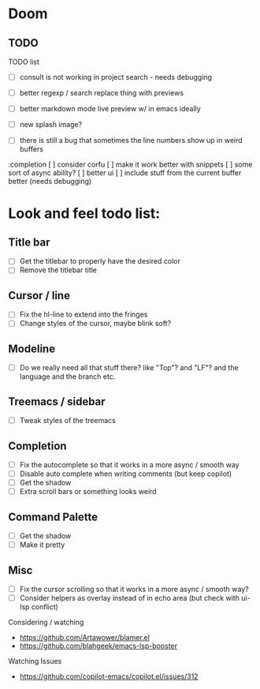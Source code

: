 # Doom

## TODO

TODO list
- [ ] consult is not working in project search - needs debugging
- [ ] better regexp / search replace thing with previews
- [ ] better markdown mode live preview w/ in emacs ideally
- [ ] new splash image?

- [ ] there is still a bug that sometimes the line numbers show up in weird buffers

:completion
[ ] consider corfu
[ ] make it work better with snippets
[ ] some sort of async ability?
[ ] better ui
[ ] include stuff from the current buffer better (needs debugging)

# Look and feel todo list:

## Title bar
- [ ] Get the titlebar to properly have the desired color
- [ ] Remove the titlebar title

## Cursor / line
- [ ] Fix the hl-line to extend into the fringes
- [ ] Change styles of the cursor, maybe blink soft?

## Modeline
- [ ] Do we really need all that stuff there? like "Top"? and "LF"? and the language and the branch etc.

## Treemacs / sidebar
- [ ] Tweak styles of the treemacs

## Completion
- [ ] Fix the autocomplete so that it works in a more async / smooth way
- [ ] Disable auto complete when writing comments (but keep copilot)
- [ ] Get the shadow
- [ ] Extra scroll bars or something looks weird

## Command Palette
- [ ] Get the shadow
- [ ] Make it pretty

## Misc
- [ ] Fix the cursor scrolling so that it works in a more async / smooth way?
- [ ] Consider helpers as overlay instead of in echo area (but check with ui-lsp conflict)

Considering / watching
- https://github.com/Artawower/blamer.el
- https://github.com/blahgeek/emacs-lsp-booster

Watching Issues
- https://github.com/copilot-emacs/copilot.el/issues/312
